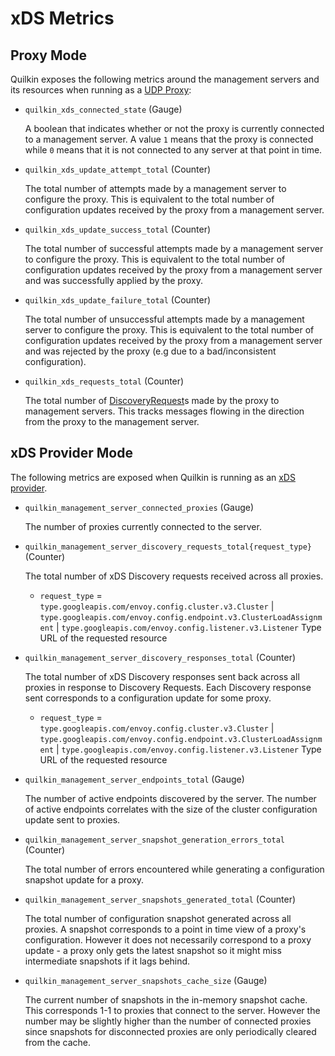 # xDS Metrics

## Proxy Mode

Quilkin exposes the following metrics around the management servers and its resources when running as a
[UDP Proxy](../proxy.md):

- `quilkin_xds_connected_state` (Gauge)

  A boolean that indicates whether or not the proxy is currently connected to a management server. A value `1` means that the proxy is connected while `0` means that it is not connected to any server at that point in time.

- `quilkin_xds_update_attempt_total` (Counter)

  The total number of attempts made by a management server to configure the proxy. This is equivalent to the total number of configuration updates received by the proxy from a management server.

- `quilkin_xds_update_success_total` (Counter)

  The total number of successful attempts made by a management server to configure the proxy. This is equivalent to the total number of configuration updates received by the proxy from a management server and was successfully applied by the proxy.

- `quilkin_xds_update_failure_total` (Counter)

  The total number of unsuccessful attempts made by a management server to configure the proxy. This is equivalent to the total number of configuration updates received by the proxy from a management server and was rejected by the proxy (e.g due to a bad/inconsistent configuration).

- `quilkin_xds_requests_total` (Counter)

  The total number of [DiscoveryRequest]s made by the proxy to management servers. This tracks messages flowing in the direction from the proxy to the management server.


## xDS Provider Mode

The following metrics are exposed when Quilkin is running as an [xDS provider](../xds.md).

- `quilkin_management_server_connected_proxies` (Gauge)

  The number of proxies currently connected to the server.
- `quilkin_management_server_discovery_requests_total{request_type}` (Counter)

  The total number of xDS Discovery requests received across all proxies.
    - `request_type` = `type.googleapis.com/envoy.config.cluster.v3.Cluster` | `type.googleapis.com/envoy.config.endpoint.v3.ClusterLoadAssignment` | `type.googleapis.com/envoy.config.listener.v3.Listener`
      Type URL of the requested resource
- `quilkin_management_server_discovery_responses_total` (Counter)

  The total number of xDS Discovery responses sent back across all proxies in response to Discovery Requests.
  Each Discovery response sent corresponds to a configuration update for some proxy.
    - `request_type` = `type.googleapis.com/envoy.config.cluster.v3.Cluster` | `type.googleapis.com/envoy.config.endpoint.v3.ClusterLoadAssignment` | `type.googleapis.com/envoy.config.listener.v3.Listener`
      Type URL of the requested resource
- `quilkin_management_server_endpoints_total` (Gauge)

  The number of active endpoints discovered by the server. The number of active endpoints
  correlates with the size of the cluster configuration update sent to proxies.
- `quilkin_management_server_snapshot_generation_errors_total` (Counter)

  The total number of errors encountered while generating a configuration snapshot update for a proxy.
- `quilkin_management_server_snapshots_generated_total` (Counter)

  The total number of configuration snapshot generated across all proxies. A snapshot corresponds
  to a point in time view of a proxy's configuration. However it does not necessarily correspond
  to a proxy update - a proxy only gets the latest snapshot so it might miss intermediate
  snapshots if it lags behind.
- `quilkin_management_server_snapshots_cache_size` (Gauge)

  The current number of snapshots in the in-memory snapshot cache. This corresponds 1-1 to
  proxies that connect to the server. However the number may be slightly higher than the number
  of connected proxies since snapshots for disconnected proxies are only periodically cleared
  from the cache.

[DiscoveryRequest]: https://www.envoyproxy.io/docs/envoy/latest/api-v3/service/discovery/v3/discovery.proto.html#service-discovery-v3-discoveryrequest
